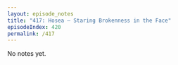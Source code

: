 ```yaml
---
layout: episode_notes
title: "417: Hosea — Staring Brokenness in the Face"
episodeIndex: 420
permalink: /417
---
```

No notes yet.
